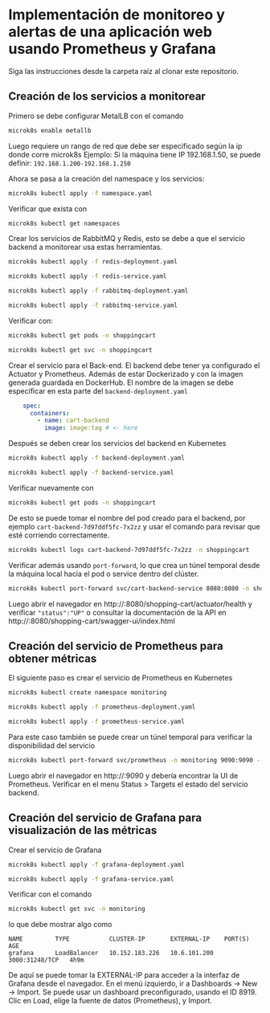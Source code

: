 # Implementación de monitoreo y alertas de una aplicación web usando Prometheus y Grafana

Siga las instrucciones desde la carpeta raíz al clonar este repositorio.

## Creación de los servicios a monitorear
Primero se debe configurar MetalLB con el comando
```bash
microk8s enable metallb
```
Luego requiere un rango de red que debe ser especificado según la ip donde corre microk8s
Ejemplo:
Si la máquina tiene IP 192.168.1.50, se puede definir: `192.168.1.200-192.168.1.250`

Ahora se pasa a la creación del namespace y los servicios:
```bash
microk8s kubectl apply -f namespace.yaml
```

Verificar que exista con
```bash
microk8s kubectl get namespaces
```

Crear los servicios de RabbitMQ y Redis, esto se debe a que el servicio backend a monitorear usa estas herramientas.
```bash
microk8s kubectl apply -f redis-deployment.yaml
```
```bash
microk8s kubectl apply -f redis-service.yaml
```
```bash
microk8s kubectl apply -f rabbitmq-deployment.yaml
```
```bash
microk8s kubectl apply -f rabbitmq-service.yaml
```

Verificar con:
```bash
microk8s kubectl get pods -n shoppingcart
```
```bash
microk8s kubectl get svc -n shoppingcart
```

Crear el servicio para el Back-end. El backend debe tener ya configurado el Actuator y Prometheus. Además de estar Dockerizado y con la imagen generada guardada en DockerHub. El nombre de la imagen se debe especificar en esta parte del `backend-deployment.yaml`

```yaml
    spec:
      containers:
        - name: cart-backend
          image: image:tag # <- here
```

Después se deben crear los servicios del backend en Kubernetes
```bash
microk8s kubectl apply -f backend-deployment.yaml
```
```bash
microk8s kubectl apply -f backend-service.yaml
```

Verificar nuevamente con
```bash
microk8s kubectl get pods -n shoppingcart
```
De esto se puede tomar el nombre del pod creado para el backend, por ejemplo `cart-backend-7d97ddf5fc-7x2zz` y usar el comando para revisar que esté corriendo correctamente.
```bash
microk8s kubectl logs cart-backend-7d97ddf5fc-7x2zz -n shoppingcart
```

Verificar además usando `port-forward`, lo que crea un túnel temporal desde la máquina local hacia el pod o service dentro del clúster.
```bash
microk8s kubectl port-forward svc/cart-backend-service 8080:8080 -n shoppingcart --address 0.0.0.0
```
Luego abrir el navegador en http://<IP>:8080/shopping-cart/actuator/health y verificar `"status":"UP"` o consultar la documentación de la API en http://<IP>:8080/shopping-cart/swagger-ui/index.html


## Creación del servicio de Prometheus para obtener métricas
El siguiente paso es crear el servicio de Prometheus en Kubernetes

```bash
microk8s kubectl create namespace monitoring
```
```bash
microk8s kubectl apply -f prometheus-deployment.yaml
```
```bash
microk8s kubectl apply -f prometheus-service.yaml
```
Para este caso también se puede crear un túnel temporal para verificar la disponibilidad del servicio
```bash
microk8s kubectl port-forward svc/prometheus -n monitoring 9090:9090 --address 0.0.0.0
```
Luego abrir el navegador en http://<IP>:9090 y debería encontrar la UI de Prometheus. Verificar en el menu Status > Targets el estado del servicio backend.

## Creación del servicio de Grafana para visualización de las métricas
Crear el servicio de Grafana
```bash
microk8s kubectl apply -f grafana-deployment.yaml
```
```bash
microk8s kubectl apply -f grafana-service.yaml
```
Verificar con el comando
```bash
microk8s kubectl get svc -n monitoring
```
lo que debe mostrar algo como
```
NAME         TYPE           CLUSTER-IP       EXTERNAL-IP    PORT(S)          AGE
grafana      LoadBalancer   10.152.183.226   10.6.101.200   3000:31248/TCP   4h9m
```
De aquí se puede tomar la EXTERNAL-IP para acceder a la interfaz de Grafana desde el navegador.
En el menú izquierdo, ir a Dashboards → New → Import. Se puede usar un dashboard preconfigurado, usando el ID 8919. Clic en Load, elige la fuente de datos (Prometheus), y Import.